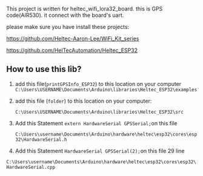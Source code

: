 This project is written for heltec_wifi_lora32_board. this is GPS code(AIR530). it connect with the board's uart.



please make sure you have install these projects:

https://github.com/Heltec-Aaron-Lee/WiFi_Kit_series

https://github.com/HelTecAutomation/Heltec_ESP32

## How to use this lib?

1. add this file(`printGPSInfo_ESP32`) to this location on your computer `C:\Users\USERNAME\Documents\Arduino\libraries\Heltec_ESP32\examples`

2. add this file (`folder`) to this location on your computer:

   `C:\Users\USERNAME\Documents\Arduino\libraries\Heltec_ESP32\src`

3. Add this Statement `extern HardwareSerial GPSSerial;`on this file

   `C:\Users\username\Documents\Arduino\hardware\heltec\esp32\cores\esp32\HardwareSerial.h`

4.  Add this Statement `HardwareSerial GPSSerial(2);`on this file 29 line

   `C:\Users\username\Documents\Arduino\hardware\heltec\esp32\cores\esp32\HardwareSerial.cpp`